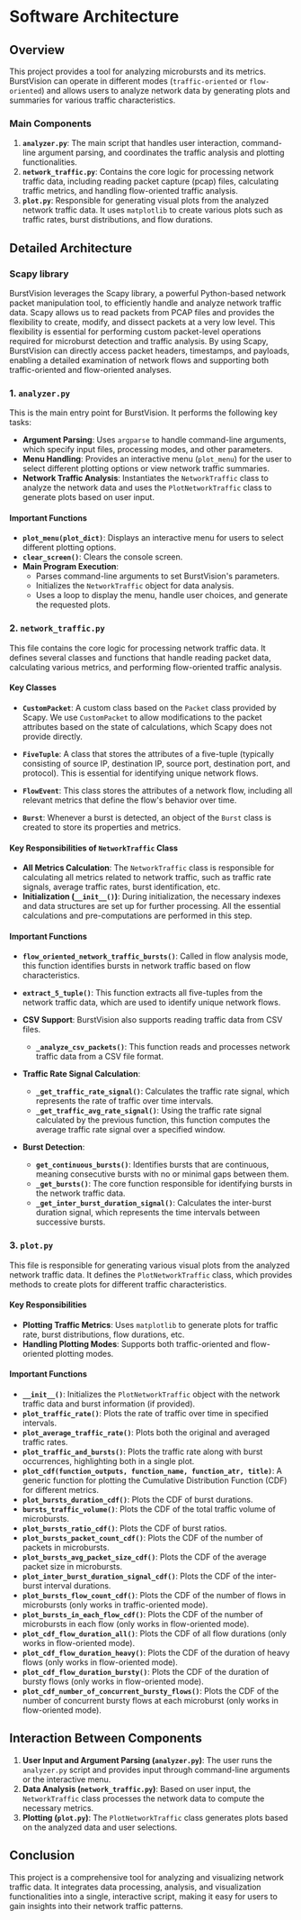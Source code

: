 # Software Architecture

## Overview

This project provides a tool for analyzing microbursts and its metrics. BurstVision can operate in different modes (`traffic-oriented` or `flow-oriented`) and allows users to analyze network data by generating plots and summaries for various traffic characteristics.

### Main Components

1. **`analyzer.py`**: The main script that handles user interaction, command-line argument parsing, and coordinates the traffic analysis and plotting functionalities.
2. **`network_traffic.py`**: Contains the core logic for processing network traffic data, including reading packet capture (pcap) files, calculating traffic metrics, and handling flow-oriented traffic analysis.
3. **`plot.py`**: Responsible for generating visual plots from the analyzed network traffic data. It uses `matplotlib` to create various plots such as traffic rates, burst distributions, and flow durations.

## Detailed Architecture

### Scapy library
BurstVision leverages the Scapy library, a powerful Python-based network packet manipulation tool, to efficiently handle and analyze network traffic data. Scapy allows us to read packets from PCAP files and provides the flexibility to create, modify, and dissect packets at a very low level. This flexibility is essential for performing custom packet-level operations required for microburst detection and traffic analysis. By using Scapy, BurstVision can directly access packet headers, timestamps, and payloads, enabling a detailed examination of network flows and supporting both traffic-oriented and flow-oriented analyses.

### 1. `analyzer.py`

This is the main entry point for BurstVision. It performs the following key tasks:

- **Argument Parsing**: Uses `argparse` to handle command-line arguments, which specify input files, processing modes, and other parameters.
- **Menu Handling**: Provides an interactive menu (`plot_menu`) for the user to select different plotting options or view network traffic summaries.
- **Network Traffic Analysis**: Instantiates the `NetworkTraffic` class to analyze the network data and uses the `PlotNetworkTraffic` class to generate plots based on user input.

#### Important Functions

- **`plot_menu(plot_dict)`**: Displays an interactive menu for users to select different plotting options.
- **`clear_screen()`**: Clears the console screen.
- **Main Program Execution**:
  - Parses command-line arguments to set BurstVision's parameters.
  - Initializes the `NetworkTraffic` object for data analysis.
  - Uses a loop to display the menu, handle user choices, and generate the requested plots.

### 2. `network_traffic.py`

This file contains the core logic for processing network traffic data. It defines several classes and functions that handle reading packet data, calculating various metrics, and performing flow-oriented traffic analysis.

#### Key Classes

- **`CustomPacket`**: A custom class based on the `Packet` class provided by Scapy. We use `CustomPacket` to allow modifications to the packet attributes based on the state of calculations, which Scapy does not provide directly.

- **`FiveTuple`**: A class that stores the attributes of a five-tuple (typically consisting of source IP, destination IP, source port, destination port, and protocol). This is essential for identifying unique network flows.

- **`FlowEvent`**: This class stores the attributes of a network flow, including all relevant metrics that define the flow's behavior over time.

- **`Burst`**: Whenever a burst is detected, an object of the `Burst` class is created to store its properties and metrics.

#### Key Responsibilities of `NetworkTraffic` Class

- **All Metrics Calculation**: The `NetworkTraffic` class is responsible for calculating all metrics related to network traffic, such as traffic rate signals, average traffic rates, burst identification, etc.
- **Initialization (`__init__()`)**: During initialization, the necessary indexes and data structures are set up for further processing. All the essential calculations and pre-computations are performed in this step.

#### Important Functions

- **`flow_oriented_network_traffic_bursts()`**: Called in flow analysis mode, this function identifies bursts in network traffic based on flow characteristics.

- **`extract_5_tuple()`**: This function extracts all five-tuples from the network traffic data, which are used to identify unique network flows.

- **CSV Support**: BurstVision also supports reading traffic data from CSV files.
  - **`_analyze_csv_packets()`**: This function reads and processes network traffic data from a CSV file format.

- **Traffic Rate Signal Calculation**:
  - **`_get_traffic_rate_signal()`**: Calculates the traffic rate signal, which represents the rate of traffic over time intervals.
  - **`_get_traffic_avg_rate_signal()`**: Using the traffic rate signal calculated by the previous function, this function computes the average traffic rate signal over a specified window.

- **Burst Detection**:
  - **`get_continuous_bursts()`**: Identifies bursts that are continuous, meaning consecutive bursts with no or minimal gaps between them.
  - **`_get_bursts()`**: The core function responsible for identifying bursts in the network traffic data.
  - **`_get_inter_burst_duration_signal()`**: Calculates the inter-burst duration signal, which represents the time intervals between successive bursts.

### 3. `plot.py`

This file is responsible for generating various visual plots from the analyzed network traffic data. It defines the `PlotNetworkTraffic` class, which provides methods to create plots for different traffic characteristics.

#### Key Responsibilities

- **Plotting Traffic Metrics**: Uses `matplotlib` to generate plots for traffic rate, burst distributions, flow durations, etc.
- **Handling Plotting Modes**: Supports both traffic-oriented and flow-oriented plotting modes.

#### Important Functions

- **`__init__()`**: Initializes the `PlotNetworkTraffic` object with the network traffic data and burst information (if provided).
- **`plot_traffic_rate()`**: Plots the rate of traffic over time in specified intervals.
- **`plot_average_traffic_rate()`**: Plots both the original and averaged traffic rates.
- **`plot_traffic_and_bursts()`**: Plots the traffic rate along with burst occurrences, highlighting both in a single plot.
- **`plot_cdf(function_outputs, function_name, function_atr, title)`**: A generic function for plotting the Cumulative Distribution Function (CDF) for different metrics.
- **`plot_bursts_duration_cdf()`**: Plots the CDF of burst durations.
- **`bursts_traffic_volume()`**: Plots the CDF of the total traffic volume of microbursts.
- **`plot_bursts_ratio_cdf()`**: Plots the CDF of burst ratios.
- **`plot_bursts_packet_count_cdf()`**: Plots the CDF of the number of packets in microbursts.
- **`plot_bursts_avg_packet_size_cdf()`**: Plots the CDF of the average packet size in microbursts.
- **`plot_inter_burst_duration_signal_cdf()`**: Plots the CDF of the inter-burst interval durations.
- **`plot_bursts_flow_count_cdf()`**: Plots the CDF of the number of flows in microbursts (only works in traffic-oriented mode).
- **`plot_bursts_in_each_flow_cdf()`**: Plots the CDF of the number of microbursts in each flow (only works in flow-oriented mode).
- **`plot_cdf_flow_duration_all()`**: Plots the CDF of all flow durations (only works in flow-oriented mode).
- **`plot_cdf_flow_duration_heavy()`**: Plots the CDF of the duration of heavy flows (only works in flow-oriented mode).
- **`plot_cdf_flow_duration_bursty()`**: Plots the CDF of the duration of bursty flows (only works in flow-oriented mode).
- **`plot_cdf_number_of_concurrent_bursty_flows()`**: Plots the CDF of the number of concurrent bursty flows at each microburst (only works in flow-oriented mode).

## Interaction Between Components

1. **User Input and Argument Parsing (`analyzer.py`)**: The user runs the `analyzer.py` script and provides input through command-line arguments or the interactive menu.
2. **Data Analysis (`network_traffic.py`)**: Based on user input, the `NetworkTraffic` class processes the network data to compute the necessary metrics.
3. **Plotting (`plot.py`)**: The `PlotNetworkTraffic` class generates plots based on the analyzed data and user selections.

## Conclusion

This project is a comprehensive tool for analyzing and visualizing network traffic data. It integrates data processing, analysis, and visualization functionalities into a single, interactive script, making it easy for users to gain insights into their network traffic patterns.
